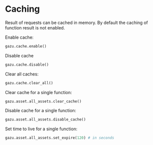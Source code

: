 # Caching

Result of requests can be cached in memory. By default the caching of function
result is not enabled.

Enable cache:

```python
gazu.cache.enable()
```

Disable cache

```python
gazu.cache.disable()
```

Clear all caches:

```python
gazu.cache.clear_all()
```

Clear cache for a single function:

```python
gazu.asset.all_assets.clear_cache()
```

Disable cache for a single function:

```python
gazu.asset.all_assets.disable_cache()
```

Set time to live for a single function:

```python
gazu.asset.all_assets.set_expire(120) # in seconds
```
